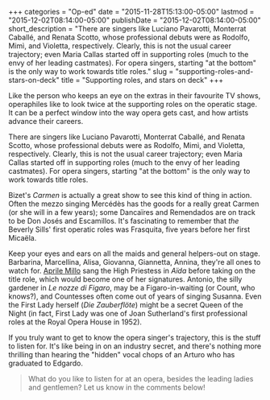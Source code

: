 +++
categories = "Op-ed"
date = "2015-11-28T15:13:00-05:00"
lastmod = "2015-12-02T08:14:00-05:00"
publishDate = "2015-12-02T08:14:00-05:00"
short_description = "There are singers like Luciano Pavarotti, Monterrat Caballé, and Renata Scotto, whose professional debuts were as Rodolfo, Mimì, and Violetta, respectively. Clearly, this is not the usual career trajectory; even Maria Callas started off in supporting roles (much to the envy of her leading castmates). For opera singers, starting &quot;at the bottom&quot; is the only way to work towards title roles."
slug = "supporting-roles-and-stars-on-deck"
title = "Supporting roles, and stars on deck"
+++

Like the person who keeps an eye on the extras in their favourite TV shows, operaphiles like to look twice at the supporting roles on the operatic stage. It can be a perfect window into the way opera gets cast, and how artists advance their careers. 

There are singers like Luciano Pavarotti, Monterrat Caballé, and Renata Scotto, whose professional debuts were as Rodolfo, Mimì, and Violetta, respectively. Clearly, this is not the usual career trajectory; even Maria Callas started off in supporting roles (much to the envy of her leading castmates). For opera singers, starting "at the bottom" is the only way to work towards title roles.

Bizet's *Carmen* is actually a great show to see this kind of thing in action. Often the mezzo singing Mercédès has the goods for a really great Carmen (or she will in a few years); some Dancaïres and Remendados are on track to be Don Josés and Escamillos. It's fascinating to remember that *the* Beverly Sills' first operatic roles was Frasquita, five years before her first Micaëla.

Keep your eyes and ears on all the maids and general helpers-out on stage. Barbarina, Marcellina, Alisa, Giovanna, Giannetta, Annina, they're all ones to watch for. [Aprile Millo](/scene/people/aprile-millo/) sang the High Priestess in *Aïda* before taking on the title role, which would become one of her signatures. Antonio, the silly gardener in *Le nozze di Figaro*, may be a Figaro-in-waiting (or Count, who knows?), and Countesses often come out of years of singing Susanna. Even the First Lady herself (*Die Zauberflöte*) might be a secret Queen of the Night (in fact, First Lady was one of Joan Sutherland's first professional roles at the Royal Opera House in 1952).

If you truly want to get to know the opera singer's trajectory, this is the stuff to listen for. It's like being in on an industry secret, and there's nothing more thrilling than hearing the "hidden" vocal chops of an Arturo who has graduated to Edgardo.

>What do you like to listen for at an opera, besides the leading ladies and gentlemen? Let us know in the comments below!
